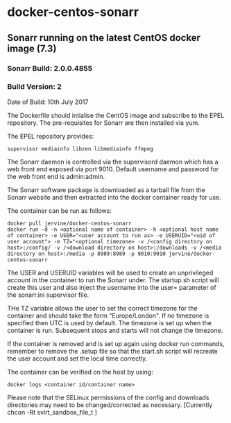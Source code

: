# docker-centos-sonarr
## Sonarr running on the latest CentOS docker image (7.3)
### Sonarr Build: 2.0.0.4855
### Build Version: 2
Date of Build: 10th July 2017

The Dockerfile should intialise the CentOS image and subscribe to the EPEL repository. The pre-requisites for Sonarr are then installed via yum.

The EPEL repository provides:

    supervisor mediainfo libzen libmediainfo ffmpeg

The Sonarr daemon is controlled via the supervisord daemon which has a web front end exposed via port 9010. Default username and password for the web front end is admin:admin.

The Sonarr software package is downloaded as a tarball file from the Sonarr website and then extracted into the docker container ready for use.

The container can be run as follows:

    docker pull jervine/docker-centos-sonarr
    docker run -d -n <optional name of container> -h <optional host name of container> -e USER="<user account to run as> -e USERUID="<uid of user account"> -e TZ="<optional timezone> -v /<config directory on host>:/config/ -v /<download directory on host>:/downloads -v /<media directory on host>:/media -p 8989:8989 -p 9010:9010 jervine/docker-centos-sonarr

The USER and USERUID variables will be used to create an unprivileged account in the container to run the Sonarr under. The startup.sh script will create this user and also inject the username into the user= parameter of the sonarr.ini supervisor file.

THe TZ variable allows the user to set the correct timezone for the container and should take the form "Europe/London". If no timezone is specified then UTC is used by default. The timezone is set up when the container is run. Subsequent stops and starts will not change the timezone.

If the container is removed and is set up again using docker run commands, remember to remove the .setup file so that the start.sh script will recreate the user account and set the local time correctly.

The container can be verified on the host by using:

    docker logs <container id/container name>

Please note that the SELinux permissions of the config and downloads directories may need to be changed/corrected as necessary. [Currently chcon -Rt svirt_sandbox_file_t ]
